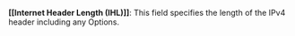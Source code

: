 **[[Internet Header Length (IHL)]]**: This field specifies the length of the IPv4 header including any Options.
